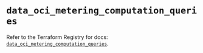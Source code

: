 # `data_oci_metering_computation_queries`

Refer to the Terraform Registry for docs: [`data_oci_metering_computation_queries`](https://registry.terraform.io/providers/oracle/oci/7.19.0/docs/data-sources/metering_computation_queries).
